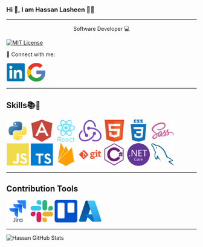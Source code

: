 ### Hi 👋, I am Hassan Lasheen 👨‍💻
___
<p align="center">
Software Developer 💻
</p>

[![MIT License](https://img.shields.io/github/followers/HassanLasheenn?style=social)](https://img.shields.io/github/followers/HassanLasheenn?style=social)


💬 Connect with me:

[<img src='https://github.com/devicons/devicon/blob/master/icons/linkedin/linkedin-original.svg' alt='linkedin' width='50' />](https://www.linkedin.com/in/hassan-lasheen-25aa961a2/)
[<img src='https://github.com/devicons/devicon/blob/master/icons/google/google-original.svg' alt='google' width='50' />](hlasheen21@gmail.com)

___

## Skills📚📝

<p float="left">
  <img src="https://github.com/devicons/devicon/blob/master/icons/python/python-original.svg" width="60" />
  <img src="https://github.com/devicons/devicon/blob/master/icons/angularjs/angularjs-plain.svg" width="60"/>
  <img src="https://github.com/devicons/devicon/blob/master/icons/react/react-original-wordmark.svg" width="60" />
  <img src="https://github.com/devicons/devicon/blob/master/icons/redux/redux-original.svg" width="60" /> 
  <img src="https://github.com/devicons/devicon/blob/master/icons/html5/html5-original.svg" width="60" />
  <img src="https://github.com/devicons/devicon/blob/master/icons/css3/css3-plain-wordmark.svg" width="60" />
  <img src="https://github.com/devicons/devicon/blob/master/icons/sass/sass-original.svg" width="60" />
  <img src="https://github.com/devicons/devicon/blob/master/icons/javascript/javascript-plain.svg" width="60" />
  <img src="https://github.com/devicons/devicon/blob/master/icons/typescript/typescript-original.svg" width="60" />
  <img src="https://github.com/devicons/devicon/blob/master/icons/firebase/firebase-plain.svg" width="60" />
  <img src="https://github.com/devicons/devicon/blob/master/icons/git/git-plain-wordmark.svg" width="60" />
  <img src="https://github.com/devicons/devicon/blob/master/icons/csharp/csharp-line.svg" width="60" />
  <img src="https://github.com/devicons/devicon/blob/master/icons/dotnetcore/dotnetcore-original.svg" width="60" />
  <img src="https://github.com/devicons/devicon/blob/master/icons/mysql/mysql-original.svg" width="60" />
  
</p>

___

## Contribution Tools 
<p float="left"> 
  <img src="https://github.com/devicons/devicon/blob/master/icons/jira/jira-original-wordmark.svg" width="60" />
  <img src="https://github.com/devicons/devicon/blob/master/icons/slack/slack-original.svg" width="60" />
  <img src="https://github.com/devicons/devicon/blob/master/icons/trello/trello-plain.svg" width="60" />
  <img src="https://github.com/devicons/devicon/blob/master/icons/azure/azure-original.svg" width="60" />
</p>

___

![Hassan GitHub Stats](https://github-readme-stats.vercel.app/api?username=hassanlasheenn&show_icons=true)
  
